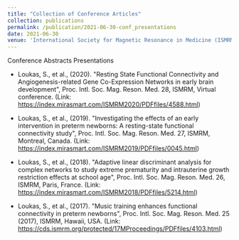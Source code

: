 ```yaml
---
title: "Collection of Conference Articles"
collection: publications
permalink: /publication/2021-06-30-conf_presentations
date: 2021-06-30
venue: 'International Society for Magnetic Resonance in Medicine (ISMRM)'
---
```


Conference Abstracts Presentations
- Loukas, S., et al., (2020). "Resting State Functional Connectivity and Angiogenesis-related
Gene Co-Expression Networks in early brain development", Proc. Intl. Soc. Mag. Reson.
Med. 28, ISMRM, Virtual conference.
(Link: <https://index.mirasmart.com/ISMRM2020/PDFfiles/4588.html>)

- Loukas, S., et al., (2019). "Investigating the effects of an early intervention in preterm newborns:
A resting-state functional connectivity study", Proc. Intl. Soc. Mag. Reson. Med. 27,
ISMRM, Montreal, Canada.
(Link: <https://index.mirasmart.com/ISMRM2019/PDFfiles/0045.html>)

- Loukas, S., et al., (2018). "Adaptive linear discriminant analysis for complex networks to
study extreme prematurity and intrauterine growth restriction effects at school age", Proc.
Intl. Soc. Mag. Reson. Med. 26, ISMRM, Paris, France.
(Link: <https://index.mirasmart.com/ISMRM2018/PDFfiles/5214.html>)

- Loukas, S., et al., (2017). "Music training enhances functional connectivity in preterm newborns",
Proc. Intl. Soc. Mag. Reson. Med. 25 (2017), ISMRM, Hawaii, USA.
(Link: <https://cds.ismrm.org/protected/17MProceedings/PDFfiles/4103.html>)